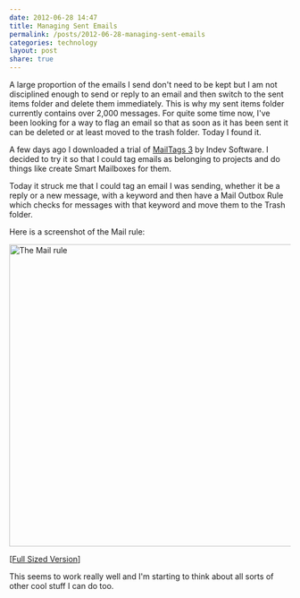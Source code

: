 ```yaml
---
date: 2012-06-28 14:47
title: Managing Sent Emails
permalink: /posts/2012-06-28-managing-sent-emails
categories: technology
layout: post
share: true
---
```


A large proportion of the emails I send don't need to be kept but I am not disciplined enough to send or reply to an email and then switch to the sent items folder and delete them immediately. This is why my sent items folder currently contains over 2,000 messages. For quite some time now, I've been looking for a way to flag an email so that as soon as it has been sent it can be deleted or at least moved to the trash folder. Today I found it.

A few days ago I downloaded a trial of [MailTags 3](http://www.indev.ca/MailTags.html) by Indev Software. I decided to try it so that I could tag emails as belonging to projects and do things like create Smart Mailboxes for them.

Today it struck me that I could tag an email I was sending, whether it be a reply or a new message, with a keyword and then have a Mail Outbox Rule which checks for messages with that keyword and move them to the Trash folder.

Here is a screenshot of the Mail rule:

<img src="http://images.swwritings.com/2012-06-28-managing-sent-emails.png" alt="The Mail rule" width="540" />

[<a href="http://images.swwritings.com/2012-06-28-managing-sent-emails.png" target="_blank">Full Sized Version</a>]

This seems to work really well and I'm starting to think about all sorts of other cool stuff I can do too.

